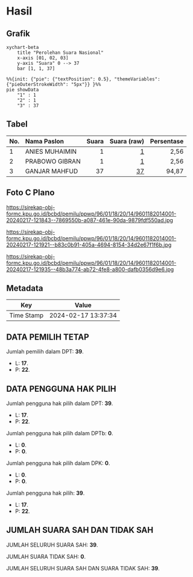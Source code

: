 # Hasil

## Grafik

```mermaid
xychart-beta
    title "Perolehan Suara Nasional"
    x-axis [01, 02, 03]
    y-axis "Suara" 0 --> 37
    bar [1, 1, 37]
```

```mermaid
%%{init: {"pie": {"textPosition": 0.5}, "themeVariables": {"pieOuterStrokeWidth": "5px"}} }%%
pie showData
    "1" : 1
    "2" : 1
    "3" : 37
```

## Tabel

| No. | Nama Paslon    | Suara | Suara (raw) | Persentase |
|:--- |:-------------- | -----:| -----------:| ----------:|
| 1   | ANIES MUHAIMIN | 1     | [1][p-1]    | 2,56       |
| 2   | PRABOWO GIBRAN | 1     | [1][p-2]    | 2,56       |
| 3   | GANJAR MAHFUD  | 37    | [37][p-3]   | 94,87      |


[p-1]: https://github.com/gigit-pemilu/pemilu-2024/blob/main/pilpres/hitung-suara/sub/96-papua-barat-daya/sub/01-sorong/sub/18-klawak/sub/2014-yurkaden/sub/001-tps/sub/paslon-1.txt
[p-2]: https://github.com/gigit-pemilu/pemilu-2024/blob/main/pilpres/hitung-suara/sub/96-papua-barat-daya/sub/01-sorong/sub/18-klawak/sub/2014-yurkaden/sub/001-tps/sub/paslon-2.txt
[p-3]: https://github.com/gigit-pemilu/pemilu-2024/blob/main/pilpres/hitung-suara/sub/96-papua-barat-daya/sub/01-sorong/sub/18-klawak/sub/2014-yurkaden/sub/001-tps/sub/paslon-3.txt

## Foto C Plano

https://sirekap-obj-formc.kpu.go.id/bcbd/pemilu/ppwp/96/01/18/20/14/9601182014001-20240217-121843--7869550b-a087-461e-90da-9879fdf550ad.jpg

https://sirekap-obj-formc.kpu.go.id/bcbd/pemilu/ppwp/96/01/18/20/14/9601182014001-20240217-121921--b83c0b91-405a-4694-8154-34d2e67f1f6b.jpg

https://sirekap-obj-formc.kpu.go.id/bcbd/pemilu/ppwp/96/01/18/20/14/9601182014001-20240217-121935--48b3a774-ab72-4fe8-a800-dafb0356d9e6.jpg


## Metadata

| Key        | Value               |
| ---------- | ------------------- |
| Time Stamp | 2024-02-17 13:37:34 |


## DATA PEMILIH TETAP

Jumlah pemilih dalam DPT: **39**.
 * L: **17**.
 * P: **22**.

## DATA PENGGUNA HAK PILIH

Jumlah pengguna hak pilih dalam DPT: **39**.
 * L: **17**.
 * P: **22**.

Jumlah pengguna hak pilih dalam DPTb: **0**.
 * L: **0**.
 * P: **0**.

Jumlah pengguna hak pilih dalam DPK: **0**.
 * L: **0**.
 * P: **0**.

Jumlah pengguna hak pilih: **39**.
 * L: **17**.
 * P: **22**.

## JUMLAH SUARA SAH DAN TIDAK SAH

JUMLAH SELURUH SUARA SAH: **39**.

JUMLAH SUARA TIDAK SAH: **0**.

JUMLAH SELURUH SUARA SAH DAN SUARA TIDAK SAH: **39**.


